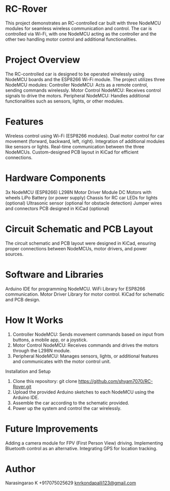 # RC-Rover
This project demonstrates an RC-controlled car built with three NodeMCU modules for seamless wireless communication and control. The car is controlled via Wi-Fi, with one NodeMCU acting as the controller and the other two handling motor control and additional functionalities.

# Project Overview
The RC-controlled car is designed to be operated wirelessly using NodeMCU boards and the ESP8266 Wi-Fi module. The project utilizes three NodeMCU modules:
Controller NodeMCU: Acts as a remote control, sending commands wirelessly.
Motor Control NodeMCU: Receives control signals to drive the motors.
Peripheral NodeMCU: Handles additional functionalities such as sensors, lights, or other modules.

# Features
Wireless control using Wi-Fi (ESP8266 modules).
Dual motor control for car movement (forward, backward, left, right).
Integration of additional modules like sensors or lights.
Real-time communication between the three NodeMCUs.
Custom-designed PCB layout in KiCad for efficient connections.

# Hardware Components
3x NodeMCU (ESP8266)
L298N Motor Driver Module
DC Motors with wheels
LiPo Battery (or power supply)
Chassis for RC car
LEDs for lights (optional)
Ultrasonic sensor (optional for obstacle detection)
Jumper wires and connectors
PCB designed in KiCad (optional)

# Circuit Schematic and PCB Layout
The circuit schematic and PCB layout were designed in KiCad, ensuring proper connections between NodeMCUs, motor drivers, and power sources.

# Software and Libraries
Arduino IDE for programming NodeMCU.
WiFi Library for ESP8266 communication.
Motor Driver Library for motor control.
KiCad for schematic and PCB design.

# How It Works
1. Controller NodeMCU: Sends movement commands based on input from buttons, a mobile app, or a joystick.
2. Motor Control NodeMCU: Receives commands and drives the motors through the L298N module.
3. Peripheral NodeMCU: Manages sensors, lights, or additional features and communicates with the motor control unit.

Installation and Setup

1. Clone this repository:
   git clone https://github.com/shyam7070/RC-Rover.git
2. Upload the provided Arduino sketches to each NodeMCU using the Arduino IDE.
3. Assemble the car according to the schematic provided.
4. Power up the system and control the car wirelessly.

# Future Improvements
Adding a camera module for FPV (First Person View) driving.
Implementing Bluetooth control as an alternative.
Integrating GPS for location tracking.

# Author

Narasingarao K
+917075025629
knrkondapalli123@gmail.com
